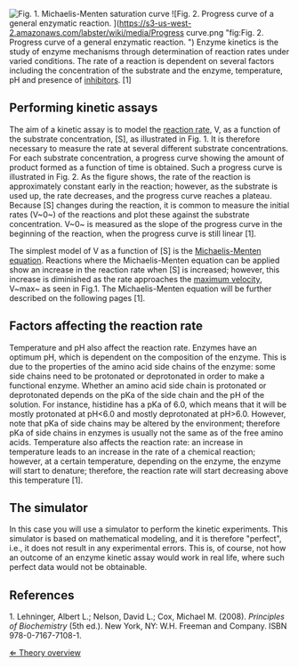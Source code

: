 ![Fig. 1. Michaelis-Menten saturation curve](https://s3-us-west-2.amazonaws.com/labster/wiki/media/Michaelis-Menten_curve.jpg "fig:Fig. 1. Michaelis-Menten saturation curve")
![Fig. 2. Progress curve of a general enzymatic reaction.  ](https://s3-us-west-2.amazonaws.com/labster/wiki/media/Progress curve.png "fig:Fig. 2. Progress curve of a general enzymatic reaction. ")
Enzyme kinetics is the study of enzyme mechanisms through determination
of reaction rates under varied conditions. The rate of a reaction is
dependent on several factors including the concentration of the
substrate and the enzyme, temperature, pH and presence of
[inhibitors](/wiki/inhibitors "wikilink"). [1]

Performing kinetic assays
-------------------------

The aim of a kinetic assay is to model the [reaction
rate](/wiki/reaction_rate "wikilink"), V, as a function of the substrate
concentration, [S], as illustrated in Fig. 1. It is therefore necessary
to measure the rate at several different substrate concentrations. For
each substrate concentration, a progress curve showing the amount of
product formed as a function of time is obtained. Such a progress curve
is illustrated in Fig. 2. As the figure shows, the rate of the reaction
is approximately constant early in the reaction; however, as the
substrate is used up, the rate decreases, and the progress curve reaches
a plateau. Because [S] changes during the reaction, it is common to
measure the initial rates (V~0~) of the reactions and plot these against
the substrate concentration. V~0~ is measured as the slope of the
progress curve in the beginning of the reaction, when the progress curve
is still linear [1].

The simplest model of V as a function of [S] is the [Michaelis-Menten
equation](/wiki/Michaelis-Menten "wikilink"). Reactions where the
Michaelis-Menten equation can be applied show an increase in the
reaction rate when [S] is increased; however, this increase is
diminished as the rate approaches the [maximum
velocity](/wiki/vmax "wikilink"), V~max~ as seen in Fig.1. The
Michaelis-Menten equation will be further described on the following
pages [1].

Factors affecting the reaction rate
-----------------------------------

Temperature and pH also affect the reaction rate. Enzymes have an
optimum pH, which is dependent on the composition of the enzyme. This is
due to the properties of the amino acid side chains of the enzyme: some
side chains need to be protonated or deprotonated in order to make a
functional enzyme. Whether an amino acid side chain is protonated or
deprotonated depends on the pKa of the side chain and the pH of the
solution. For instance, histidine has a pKa of 6.0, which means that it
will be mostly protonated at pH\<6.0 and mostly deprotonated at pH\>6.0.
However, note that pKa of side chains may be altered by the environment;
therefore pKa of side chains in enzymes is usually not the same as of
the free amino acids. Temperature also affects the reaction rate: an
increase in temperature leads to an increase in the rate of a chemical
reaction; however, at a certain temperature, depending on the enzyme,
the enzyme will start to denature; therefore, the reaction rate will
start decreasing above this temperature [1].

The simulator
-------------

In this case you will use a simulator to perform the kinetic
experiments. This simulator is based on mathematical modeling, and it is
therefore "perfect", i.e., it does not result in any experimental
errors. This is, of course, not how an outcome of an enzyme kinetic
assay would work in real life, where such perfect data would not be
obtainable.

References
----------

1\. Lehninger, Albert L.; Nelson, David L.; Cox, Michael M. (2008).
*Principles of Biochemistry* (5th ed.). New York, NY: W.H. Freeman and
Company. ISBN 978-0-7167-7108-1.

[⇐ Theory overview](/wiki/Enzyme_Kinetics "wikilink")

